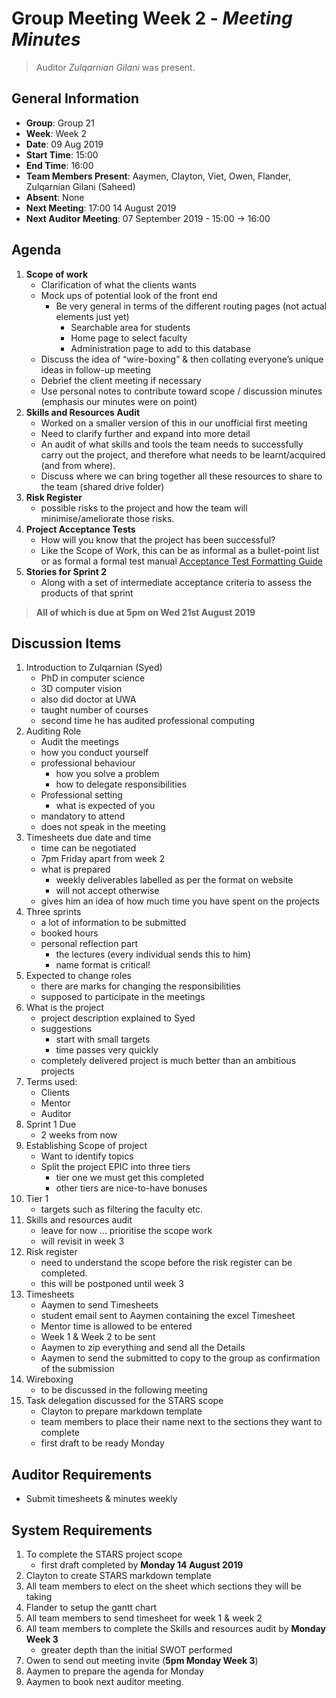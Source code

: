 # **Group Meeting Week 2** - *Meeting Minutes*
> Auditor *Zulqarnian Gilani* was present.

## General Information
 - **Group**: Group 21
 - **Week**: Week 2
 - **Date**: 09 Aug 2019
 - **Start Time**: 15:00
 - **End Time**: 16:00
 - **Team Members Present**: Aaymen, Clayton, Viet, Owen, Flander, Zulqarnian Gilani (Saheed)
 - **Absent**: None
 - **Next Meeting**: 17:00 14 August 2019
 - **Next Auditor Meeting**: 07 September 2019 - 15:00 -> 16:00

## Agenda
1. **Scope of work**
    - Clarification of what the clients wants
    - Mock ups of potential look of the front end
        - Be very general in terms of the different routing pages (not actual elements just yet)
            - Searchable area for students
            - Home page to select faculty
            - Administration page to add to this database
    - Discuss the idea of “wire-boxing” & then collating everyone’s unique ideas in follow-up meeting
    - Debrief the client meeting if necessary
    - Use personal notes to contribute toward scope / discussion minutes (emphasis our minutes were on point)
2. **Skills and Resources Audit**
    - Worked on a smaller version of this in our unofficial first meeting
    - Need to clarify further and expand into more detail
    - An audit of what skills and tools the team needs to successfully carry out the project, and therefore what needs to be learnt/acquired (and from where).
    - Discuss where we can bring together all these resources to share to the team (shared drive folder)
3. **Risk Register**
    - possible risks to the project and how the team will minimise/ameliorate those risks.
4. **Project Acceptance Tests**
    - How will you know that the project has been successful?
    - Like the Scope of Work, this can be as informal as a bullet-point list or as formal a formal test manual
    [Acceptance Test Formatting Guide](http://teaching.csse.uwa.edu.au/units/CITS3200/project/TMtmpl.html)
5. **Stories for Sprint 2**
    - Along with a set of intermediate acceptance criteria to assess the products of that sprint

> **All of which is due at 5pm on Wed 21st August 2019**


## Discussion Items
 1. Introduction to Zulqarnian (Syed)
    - PhD in computer science
    - 3D computer vision
    - also did doctor at UWA
    - taught number of courses
    - second time he has audited professional computing
 2. Auditing Role
    - Audit the meetings
    - how you conduct yourself
    - professional behaviour
      - how you solve a problem
      - how to delegate responsibilities
    - Professional setting
      - what is expected of you
    - mandatory to attend
    - does not speak in the meeting
 3. Timesheets due date and time
    - time can be negotiated
    - 7pm Friday apart from week 2
    - what is prepared
      - weekly deliverables labelled as per the format on website
      - will not accept otherwise
    - gives him an idea of how much time you have spent on the projects
 4. Three sprints
    - a lot of information to be submitted
    - booked hours
    - personal reflection part
      - the lectures (every individual sends this to him)
      - name format is critical!
 5. Expected to change roles
    - there are marks for changing the responsibilities
    - supposed to participate in the meetings
 6. What is the project
    - project description explained to Syed
    - suggestions
      - start with small targets
      - time passes very quickly
    - completely delivered project is much better than an ambitious projects
 7. Terms used:
    - Clients
    - Mentor
    - Auditor
 8. Sprint 1 Due
    - 2 weeks from now
 9. Establishing Scope of project
    - Want to identify topics
    - Split the project EPIC into three tiers
      - tier one we must get this completed
      - other tiers are nice-to-have bonuses
 10. Tier 1
     - targets such as filtering the faculty etc.
 11. Skills and resources audit
     - leave for now ... prioritise the scope work
     - will revisit in week 3
 13. Risk register
     - need to understand the scope before the risk register can be completed.
     - this will be postponed until week 3
 14. Timesheets
     - Aaymen to send Timesheets
     - student email sent to Aaymen containing the excel Timesheet
     - Mentor time is allowed to be entered
     - Week 1 & Week 2 to be sent
     - Aaymen to zip everything and send all the Details
     - Aaymen to send the submitted to copy to the group as confirmation of the submission
 15. Wireboxing
     - to be discussed in the following meeting
 16. Task delegation discussed for the STARS scope
     - Clayton to prepare markdown template
     - team members to place their name next to the sections they want to complete
     - first draft to be ready Monday

## Auditor Requirements
   - Submit timesheets & minutes weekly

## System Requirements
  1. To complete the STARS project scope
     - first draft completed by **Monday 14 August 2019**
  2. Clayton to create STARS markdown template
  3. All team members to elect on the sheet which sections they will be taking
  3. Flander to setup the gantt chart
  4. All team members to send timesheet for week 1 & week 2
  6. All team members to complete the Skills and resources audit by **Monday Week 3**
     - greater depth than the initial SWOT performed
  7. Owen to send out meeting invite (**5pm Monday Week 3**)
  8. Aaymen to prepare the agenda for Monday
  9. Aaymen to book next auditor meeting.
